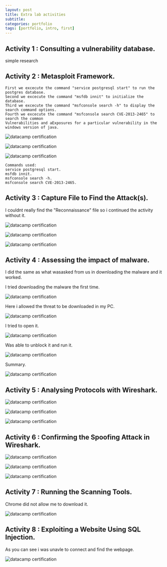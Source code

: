 ```yaml
---
layout: post
title: Extra lab activities
subtitle: 
categories: portfolio
tags: [portfolio, intro, first]
---
```


## Activity 1 : Consulting a vulnerability database.
simple research
## Activity 2 : Metasploit Framework.
```
First we excecute the command "service postgresql start" to run the postgres database.
Second we excecute the command "msfdb innit" to initialize the database.
Third we excecute the command "msfconsole search -h" to display the search command options.
Fourth we excecute the command "msfconsole search CVE-2013-2465" to search the common 
Vulnerabilities and aExposures for a particular vulnerability in the windows version of java.
```
![datacamp certification](/assets/images/banners/lab-activities/2.0.png)

![datacamp certification](/assets/images/banners/lab-activities/2.1.png)

![datacamp certification](/assets/images/banners/lab-activities/2.3.png)
```
Commands used:
service postgresql start.
msfdb innit.
msfconsole search -h.
msfconsole search CVE-2013-2465.
```
## Activity 3 : Capture File to Find the Attack(s).
I couldnt really find the "Reconnaissance" file so i continued the activity without it.

![datacamp certification](/assets/images/banners/lab-activities/3.0.png)

![datacamp certification](/assets/images/banners/lab-activities/3.1.png)

![datacamp certification](/assets/images/banners/lab-activities/3.2.png)

## Activity 4 : Assessing the impact of malware.

I did the same as what wasasked from us in downloading the malware and it worked.

I tried downloading the malware the first time.

![datacamp certification](/assets/images/banners/lab-activities/4.0.png)

Here i allowed the threat to be downloaded in my PC.

![datacamp certification](/assets/images/banners/lab-activities/4.1.png)

I tried to open it.

![datacamp certification](/assets/images/banners/lab-activities/4.2.png)

Was able to unblock it and run it.

![datacamp certification](/assets/images/banners/lab-activities/4.3.png)

Summary.

![datacamp certification](/assets/images/banners/lab-activities/4.4.png)

## Activity 5 : Analysing Protocols with Wireshark.

![datacamp certification](/assets/images/banners/lab-activities/5.0.png)

![datacamp certification](/assets/images/banners/lab-activities/5.1.png)

![datacamp certification](/assets/images/banners/lab-activities/5.2.png)

## Activity 6 : Confirming the Spoofing Attack in Wireshark.

![datacamp certification](/assets/images/banners/lab-activities/6.0.png)

![datacamp certification](/assets/images/banners/lab-activities/6.1.png)

![datacamp certification](/assets/images/banners/lab-activities/6.2.png)

## Activity 7 : Running the Scanning Tools.

Chrome did not allow me to download it.

![datacamp certification](/assets/images/banners/lab-activities/7.0.png)

## Activity 8 : Exploiting a Website Using SQL Injection.

As you can see i was unavle to connect and find the webpage. 

![datacamp certification](/assets/images/banners/lab-activities/8.0.png)

